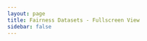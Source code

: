 ```yaml
---
layout: page
title: Fairness Datasets - Fullscreen View
sidebar: false
---
```


<div class="vp-doc fullscreen-page">
  <MetadataTable :fullscreen="true" />
</div>

<script setup>
import MetadataTable from './components/MetadataTable.vue';
</script>

<style>
.fullscreen-page {
  display: flex;
  flex-direction: column;
  padding: 0;
  margin: 0;
  max-width: none;
}

.VPDocFooter {
  display: none !important;
}
</style>
